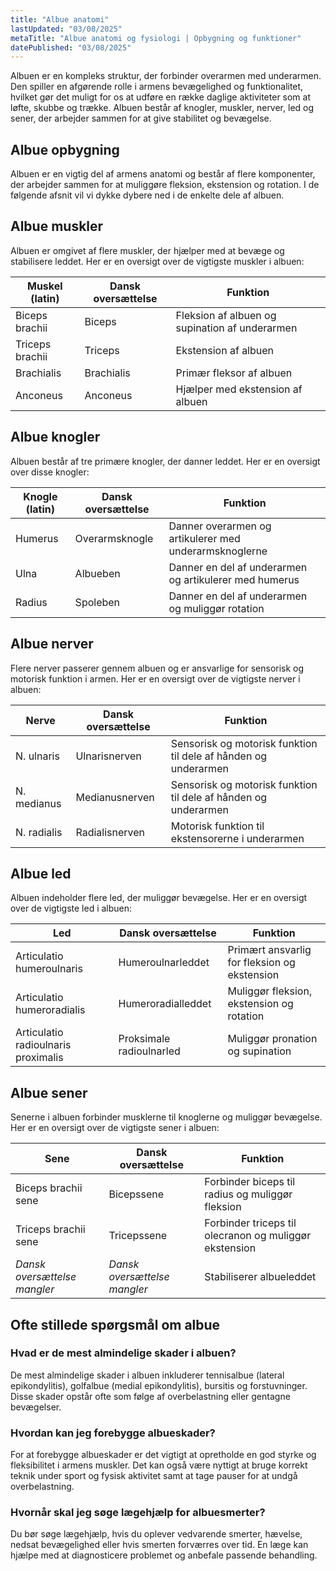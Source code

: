 ```yaml
---
title: "Albue anatomi"
lastUpdated: "03/08/2025"
metaTitle: "Albue anatomi og fysiologi | Opbygning og funktioner"
datePublished: "03/08/2025"
---
```


Albuen er en kompleks struktur, der forbinder overarmen med underarmen. Den spiller en afgørende rolle i armens bevægelighed og funktionalitet, hvilket gør det muligt for os at udføre en række daglige aktiviteter som at løfte, skubbe og trække. Albuen består af knogler, muskler, nerver, led og sener, der arbejder sammen for at give stabilitet og bevægelse.

## Albue opbygning

Albuen er en vigtig del af armens anatomi og består af flere komponenter, der arbejder sammen for at muliggøre fleksion, ekstension og rotation. I de følgende afsnit vil vi dykke dybere ned i de enkelte dele af albuen.

## Albue muskler

Albuen er omgivet af flere muskler, der hjælper med at bevæge og stabilisere leddet. Her er en oversigt over de vigtigste muskler i albuen:

| Muskel (latin) | Dansk oversættelse | Funktion |
|----------------|---------------------|----------|
| Biceps brachii | Biceps | Fleksion af albuen og supination af underarmen |
| Triceps brachii | Triceps | Ekstension af albuen |
| Brachialis | Brachialis | Primær fleksor af albuen |
| Anconeus | Anconeus | Hjælper med ekstension af albuen |

## Albue knogler

Albuen består af tre primære knogler, der danner leddet. Her er en oversigt over disse knogler:

| Knogle (latin) | Dansk oversættelse | Funktion |
|----------------|---------------------|----------|
| Humerus | Overarmsknogle | Danner overarmen og artikulerer med underarmsknoglerne |
| Ulna | Albueben | Danner en del af underarmen og artikulerer med humerus |
| Radius | Spoleben | Danner en del af underarmen og muliggør rotation |

## Albue nerver

Flere nerver passerer gennem albuen og er ansvarlige for sensorisk og motorisk funktion i armen. Her er en oversigt over de vigtigste nerver i albuen:

| Nerve | Dansk oversættelse | Funktion |
|-------|---------------------|----------|
| N. ulnaris | Ulnarisnerven | Sensorisk og motorisk funktion til dele af hånden og underarmen |
| N. medianus | Medianusnerven | Sensorisk og motorisk funktion til dele af hånden og underarmen |
| N. radialis | Radialisnerven | Motorisk funktion til ekstensorerne i underarmen |

## Albue led

Albuen indeholder flere led, der muliggør bevægelse. Her er en oversigt over de vigtigste led i albuen:

| Led | Dansk oversættelse | Funktion |
|-----|---------------------|----------|
| Articulatio humeroulnaris | Humeroulnarleddet | Primært ansvarlig for fleksion og ekstension |
| Articulatio humeroradialis | Humeroradialleddet | Muliggør fleksion, ekstension og rotation |
| Articulatio radioulnaris proximalis | Proksimale radioulnarled | Muliggør pronation og supination |

## Albue sener

Senerne i albuen forbinder musklerne til knoglerne og muliggør bevægelse. Her er en oversigt over de vigtigste sener i albuen:

| Sene | Dansk oversættelse | Funktion |
|------|---------------------|----------|
| Biceps brachii sene | Bicepssene | Forbinder biceps til radius og muliggør fleksion |
| Triceps brachii sene | Tricepssene | Forbinder triceps til olecranon og muliggør ekstension |
| _Dansk oversættelse mangler_ | _Dansk oversættelse mangler_ | Stabiliserer albueleddet |

## Ofte stillede spørgsmål om albue

### Hvad er de mest almindelige skader i albuen?

De mest almindelige skader i albuen inkluderer tennisalbue (lateral epikondylitis), golfalbue (medial epikondylitis), bursitis og forstuvninger. Disse skader opstår ofte som følge af overbelastning eller gentagne bevægelser.

### Hvordan kan jeg forebygge albueskader?

For at forebygge albueskader er det vigtigt at opretholde en god styrke og fleksibilitet i armens muskler. Det kan også være nyttigt at bruge korrekt teknik under sport og fysisk aktivitet samt at tage pauser for at undgå overbelastning.

### Hvornår skal jeg søge lægehjælp for albuesmerter?

Du bør søge lægehjælp, hvis du oplever vedvarende smerter, hævelse, nedsat bevægelighed eller hvis smerten forværres over tid. En læge kan hjælpe med at diagnosticere problemet og anbefale passende behandling.